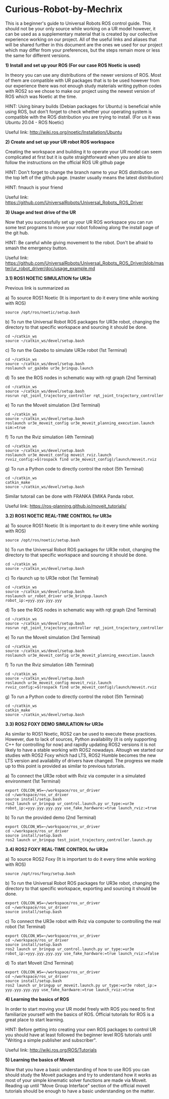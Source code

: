 # Curious-Robot-by-Mechrix

This is a beginner's guide to Universal Robots ROS control guide. This should not be your only source while working on a UR model however, it can be used as a supplementary material that is created by our collective experience working on our project. All of the useful links and aliases that will be shared further in this document are the ones we used for our project which may differ from your preferences, but the steps remain more or less the same for different versions.

**1) Install and set up your ROS (For our case ROS Noetic is used)**

In theory you can use any distributions of the newer versions of ROS. Most of them are compatible with UR packages that is to be used however from our experience there was not enough study materials writing python codes with ROS2 so we chose to make our project using the newest version of ROS which was Noetic at the time.

HINT: Using binary builds (Debian packages for Ubuntu) is beneficial while using ROS, but don't forget to check whether your operating system is compatible with the ROS distribution you are trying to install. (For us it was Ubuntu 20.04 - ROS Noetic)

Useful link: http://wiki.ros.org/noetic/Installation/Ubuntu

**2) Create and set up your UR robot ROS workspace**

Creating the workspace and building it to operate your UR model can seem complicated at first but it is quite straightforward when
you are able to follow the instructions on the official ROS UR github page

HINT: Don't forget to change the branch name to your ROS distribution on the top left of the github page. (master usually means the latest distribution) 

HINT: fmauch is your friend

Useful link: https://github.com/UniversalRobots/Universal_Robots_ROS_Driver

**3) Usage and test drive of the UR**

Now that you successfully set up your UR ROS workspace you can run some test programs to move your robot following along the install page of the
git hub.

HINT: Be careful while giving movement to the robot. Don't be afraid to smash the emergency button.

Useful link: https://github.com/UniversalRobots/Universal_Robots_ROS_Driver/blob/master/ur_robot_driver/doc/usage_example.md
  

**3.1) ROS1 NOETIC SIMULATION for UR3e**

Previous link is summarized as

a) To source ROS1 Noetic (It is important to do it every time while working with ROS)

```
source /opt/ros/noetic/setup.bash
```

b) To run the  Universal Robot ROS packages for UR3e robot, changing the directory to that specific workspace and sourcing it should be done.

```
cd ~/catkin_ws
source ~/catkin_ws/devel/setup.bash
```

c) To run the Gazebo to simulate UR3e robot (1st Terminal)

```
cd ~/catkin_ws
source ~/catkin_ws/devel/setup.bash
roslaunch ur_gazebo ur3e_bringup.launch
```

d) To see the ROS nodes in schematic way with rqt graph (2nd Terminal)

```
cd ~/catkin_ws
source ~/catkin_ws/devel/setup.bash
rosrun rqt_joint_trajectory_controller rqt_joint_trajectory_controller
```

e) To run the Moveit simulation (3rd Terminal)

```
cd ~/catkin_ws
source ~/catkin_ws/devel/setup.bash
roslaunch ur3e_moveit_config ur3e_moveit_planning_execution.launch sim:=true
```

f) To run the Rviz simulation (4th Terminal)

```
cd ~/catkin_ws
source ~/catkin_ws/devel/setup.bash
roslaunch ur3e_moveit_config moveit_rviz.launch rvviz_config:=$(rospack find ur3e_moveit_config)/launch/moveit.rviz
```

g) To run a Python code to directly control the robot (5th Terminal)

```
cd ~/catkin_ws
catkin_make
source ~/catkin_ws/devel/setup.bash

```
Similar tutorail can be done with FRANKA EMIKA Panda robot.

Useful link: https://ros-planning.github.io/moveit_tutorials/

**3.2) ROS1 NOETIC REAL-TIME CONTROL for UR3e**

a) To source ROS1 Noetic (It is important to do it every time while working with ROS)

```
source /opt/ros/noetic/setup.bash
```

b) To run the  Universal Robot ROS packages for UR3e robot, changing the directory to that specific workspace and sourcing it should be done.

```
cd ~/catkin_ws
source ~/catkin_ws/devel/setup.bash
```

c) To rlaunch up to UR3e robot (1st Terminal)

```
cd ~/catkin_ws
source ~/catkin_ws/devel/setup.bash
roslaunch ur_robot_driver ur3e_bringup.launch robot_ip:=yyy.yyy.yyy.yyy
```

d) To see the ROS nodes in schematic way with rqt graph (2nd Terminal)

```
cd ~/catkin_ws
source ~/catkin_ws/devel/setup.bash
rosrun rqt_joint_trajectory_controller rqt_joint_trajectory_controller
```

e) To run the Moveit simulation (3rd Terminal)

```
cd ~/catkin_ws
source ~/catkin_ws/devel/setup.bash
roslaunch ur3e_moveit_config ur3e_moveit_planning_execution.launch 
```

f) To run the Rviz simulation (4th Terminal)

```
cd ~/catkin_ws
source ~/catkin_ws/devel/setup.bash
roslaunch ur3e_moveit_config moveit_rviz.launch rvviz_config:=$(rospack find ur3e_moveit_config)/launch/moveit.rviz
```

g) To run a Python code to directly control the robot (5th Terminal)

```
cd ~/catkin_ws
catkin_make
source ~/catkin_ws/devel/setup.bash
```
**3.3) ROS2 FOXY DEMO SIMULATION for UR3e**

As similar to ROS1 Noetic, ROS2 can be used to execute these practices. However, due to lack of sources, Python availability (it is only supporting C++ for controlling for now) and rapidly updating ROS2 versions it is not likely to have a stable working with ROS2 nowadays. Altough we started our studies with ROS2 Foxy which had LTS, ROS2 Humble becomes the new LTS version and availabilty of drivers have changed. The progress we made up to this point is provided as similar to previous tutorials.

a) To connect the UR3e robot with Rviz via computer in a simulated environment  (1st Terminal)

```
export COLCON_WS=~/workspace/ros_ur_driver
cd ~/workspace/ros_ur_driver
source install/setup.bash
ros2 launch ur_bringup ur_control.launch.py ur_type:=ur3e robot_ip:=yyy.yyy.yyy.yyy use_fake_hardware:=true launch_rviz:=true
```

b) To run the provided demo (2nd Terminal)

```
export COLCON_WS=~/workspace/ros_ur_driver
cd ~/workspace/ros_ur_driver
source install/setup.bash
ros2 launch ur_bringup test_joint_trajectory_controller.launch.py
```
**3.4) ROS2 FOXY REAL-TIME CONTROL for UR3e**

a) To source ROS2 Foxy (It is important to do it every time while working with ROS)

```
source /opt/ros/foxy/setup.bash
```

b) To run the  Universal Robot ROS packages for UR3e robot, changing the directory to that specific workspace, exporting and sourcing it should be done.

```
export COLCON_WS=~/workspace/ros_ur_driver
cd ~/workspace/ros_ur_driver
source install/setup.bash
```

c) To connect the UR3e robot with Rviz via computer to controlling the real robot (1st Terminal) 

```
export COLCON_WS=~/workspace/ros_ur_driver
cd ~/workspace/ros_ur_driver
source install/setup.bash
ros2 launch ur_bringup ur_control.launch.py ur_type:=ur3e robot_ip:=yyy.yyy.yyy.yyy use_fake_hardware:=true launch_rviz:=false
```

d) To start Moveit (2nd Terminal)

```
export COLCON_WS=~/workspace/ros_ur_driver
cd ~/workspace/ros_ur_driver
source install/setup.bash
ros2 launch ur_bringup ur_moveit.launch.py ur_type:=ur3e robot_ip:= yyy.yyy.yyy.yyy use_fake_hardware:=true launch_rviz:=true
```
**4) Learning the basics of ROS**

In order to start moving your UR model freely with ROS you need to first familiarize yourself with the basics of ROS. Official tutorials for ROS
is a great place to start learning.

HINT: Before getting into creating your own ROS packages to control UR you should have at least followed the beginner level ROS tutorials until "Writing a simple
publisher and subscriber". 

Useful link: http://wiki.ros.org/ROS/Tutorials

**5) Learning the basics of Moveit**

Now that you have a basic understanding of how to use ROS you can should study the Moveit packages and try to understand how it works as most of your simple
kinematic solver functions are made via Moveit. Reading up until "Move Group Interface" section of the official moveit tutorials should be enough to have a basic 
understanding on the matter.
